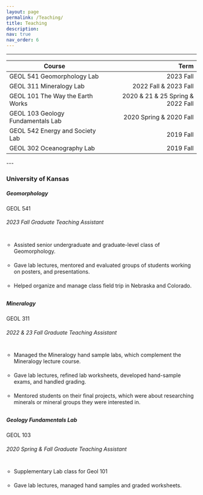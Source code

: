 ```yaml
---
layout: page
permalink: /Teaching/
title: Teaching
description:
nav: true
nav_order: 6
---
```

---

| Course                                      |        |        | Term                     |
|---------------------------------------------|--------|--------|--------------------------:|
| GEOL 541 Geomorphology Lab                  |        |        | 2023 Fall                |
| GEOL 311 Mineralogy Lab                     |        |        | 2022 Fall & 2023 Fall    |
| GEOL 101 The Way the Earth Works            |        |        | 2020 & 21 & 25 Spring & 2022 Fall  |
| GEOL 103 Geology Fundamentals Lab           |        |        | 2020 Spring & 2020 Fall              |
| GEOL 542 Energy and Society Lab             |        |        | 2019 Fall                |
| GEOL 302 Oceanography Lab                   |        |        | 2019 Fall                |

<p>

</p>
---
<h3
  class="mt-4" style="background-color: var(--global-bg-color);">University of Kansas
</h3>

<!-- Geomorph -->
<div class="card mt-3" style="background-color: var(--global-bg-color);">
  <div class="p-3" style="background-color: var(--global-bg-color);">
    <div class="row">
      <div class="col-sm-10">
        <h5 class="font-weight-bold" style="color: var(--global-text-color);">Geomorphology</h5>
      </div>
      <div class="col-sm-2 text-left text-sm-right">
        <span class="badge font-weight-bold text-uppercase align-middle" style="background-color: var(--global-theme-color); color: var(--global-card-bg-color);">
          GEOL 541
        </span>
      </div>
    </div>
    <h6 class="font-italic mt-2 mt-sm-0" style="color: var(--global-text-color);">2023 Fall Graduate Teaching Assistant</h6>
    <ul class="card-text font-weight-light" style="list-style-type: circle; padding-left: 20px;">
      <li style="background-color: var(--global-bg-color); color: var(--global-text-color); border-bottom: 1px solid var(--global-divider-color); padding: 10px 0;">
        Assisted senior undergraduate and graduate-level class of Geomorphology.
      </li>
      <li style="background-color: var(--global-bg-color); color: var(--global-text-color); border-bottom: 1px solid var(--global-divider-color); padding: 10px 0;">
        Gave lab lectures, mentored and evaluated groups of students working on posters, and presentations.
      </li>
      <li style="background-color: var(--global-bg-color); color: var(--global-text-color); padding: 10px 0;">
        Helped organize and manage class field trip in Nebraska and Colorado.
      </li>
    </ul>
  </div>
</div>
<!-- Mineralogy -->
<div class="card mt-3" style="background-color: var(--global-bg-color);">
  <div class="p-3" style="background-color: var(--global-bg-color);">
    <div class="row">
      <div class="col-sm-10">
        <h5 class="font-weight-bold" style="color: var(--global-text-color);">Mineralogy</h5>
      </div>
      <div class="col-sm-2 text-left text-sm-right">
        <span class="badge font-weight-bold text-uppercase align-middle" style="background-color: var(--global-theme-color); color: var(--global-card-bg-color);">
          GEOL 311
        </span>
      </div>
    </div>
    <h6 class="font-italic mt-2 mt-sm-0" style="color: var(--global-text-color);">2022 & 23 Fall Graduate Teaching Assistant</h6>
    <ul class="card-text font-weight-light" style="list-style-type: circle; padding-left: 20px;">
      <li style="background-color: var(--global-bg-color); color: var(--global-text-color); border-bottom: 1px solid var(--global-divider-color); padding: 10px 0;">
        Managed the Mineralogy hand sample labs, which complement the Mineralogy lecture course.
      </li>
      <li style="background-color: var(--global-bg-color); color: var(--global-text-color); border-bottom: 1px solid var(--global-divider-color); padding: 10px 0;">
        Gave lab lectures, refined lab worksheets, developed hand-sample exams, and handled grading.
      </li>
      <li style="background-color: var(--global-bg-color); color: var(--global-text-color); border-bottom: 1px solid var(--global-divider-color); padding: 10px 0;">
        Mentored students on their final projects, which were about researching minerals or mineral groups they were interested in.
      </li>
    </ul>
  </div>
</div>
<!-- Geol 103 -->
<div class="card mt-3" style="background-color: var(--global-bg-color);">
  <div class="p-3" style="background-color: var(--global-bg-color);">
    <div class="row">
      <div class="col-sm-10">
        <h5 class="font-weight-bold" style="color: var(--global-text-color);">Geology Fundamentals Lab</h5>
      </div>
      <div class="col-sm-2 text-left text-sm-right">
        <span class="badge font-weight-bold text-uppercase align-middle" style="background-color: var(--global-theme-color); color: var(--global-card-bg-color);">
          GEOL 103
        </span>
      </div>
    </div>
    <h6 class="font-italic mt-2 mt-sm-0" style="color: var(--global-text-color);">2020 Spring & Fall Graduate Teaching Assistant</h6>
    <ul class="card-text font-weight-light" style="list-style-type: circle; padding-left: 20px;">
      <li style="background-color: var(--global-bg-color); color: var(--global-text-color); border-bottom: 1px solid var(--global-divider-color); padding: 10px 0;">
        Supplementary Lab class for Geol 101
      </li>
      <li style="background-color: var(--global-bg-color); color: var(--global-text-color); border-bottom: 1px solid var(--global-divider-color); padding: 10px 0;">
        Gave lab lectures, managed hand samples and graded worksheets.
      </li>
    </ul>
  </div>
</div>